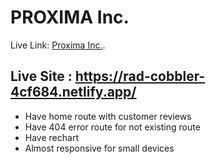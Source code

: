# PROXIMA Inc.

Live Link: [Proxima Inc.](https://rad-cobbler-4cf684.netlify.app/).

## Live Site : https://rad-cobbler-4cf684.netlify.app/

* Have home route with customer reviews
* Have 404 error route  for not existing route 
* Have rechart
* Almost responsive for small devices
